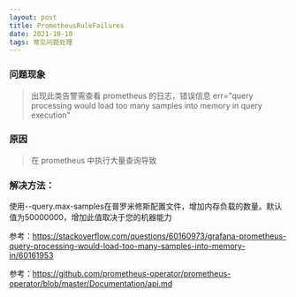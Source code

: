 ```yaml
---
layout: post
title: PrometheusRuleFailures
date: 2021-10-10 
tags: 常见问题处理
---
```

### 问题现象
> 出现此类告警需查看 prometheus 的日志，错误信息 err="query processing would load too many samples into memory in query execution"

### 原因
> 在 prometheus 中执行大量查询导致

### 解决方法：
使用--query.max-samples在普罗米修斯配置文件，增加内存负载的数量。默认值为50000000，增加此值取决于您的机器能力

参考：https://stackoverflow.com/questions/60160973/grafana-prometheus-query-processing-would-load-too-many-samples-into-memory-in/60161953

参考：https://github.com/prometheus-operator/prometheus-operator/blob/master/Documentation/api.md